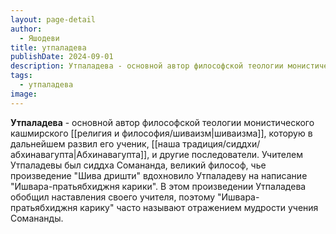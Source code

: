 ```yaml
---
layout: page-detail
author:
  - Яшодеви
title: утпаладева
publishDate: 2024-09-01
description: Утпаладева - основной автор философской теологии монистического кашмирского шиваизма, которую в дальнейшем развил его ученик, Абхинавагупта, и другие последователи.
tags:
  - утпаладева
image:
---
```

**Утпаладева** - основной автор философской теологии монистического кашмирского [[религия и философия/шиваизм|шиваизма]], которую в дальнейшем развил его ученик, [[наша традиция/сиддхи/абхинавагупта|Абхинавагупта]], и другие последователи. Учителем Утпаладевы был сиддха Сомананда, великий философ, чье произведение "Шива дришти" вдохновило Утпаладеву на написание "Ишвара-пратьябхиджня карики". В этом произведении Утпаладева обобщил наставления своего учителя, поэтому "Ишвара-пратьябхиджня карику" часто называют отражением мудрости учения Сомананды.

